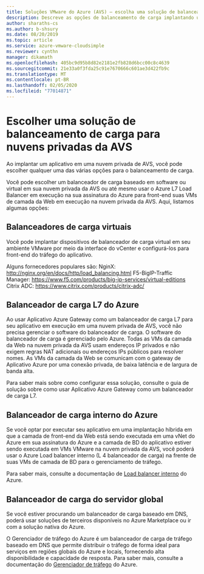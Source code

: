 ```yaml
---
title: Soluções VMware do Azure (AVS) – escolha uma solução de balanceamento de carga para nuvens privadas de AVS
description: Descreve as opções de balanceamento de carga implantando um aplicativo em uma nuvem privada de AVS
author: sharaths-cs
ms.author: b-shsury
ms.date: 08/20/2019
ms.topic: article
ms.service: azure-vmware-cloudsimple
ms.reviewer: cynthn
manager: dikamath
ms.openlocfilehash: 405bc9d95b8d82e2181e2fb828d6bcc00c8c4639
ms.sourcegitcommit: 21e33a0f3fda25c91e7670666c601ae3d422fb9c
ms.translationtype: MT
ms.contentlocale: pt-BR
ms.lasthandoff: 02/05/2020
ms.locfileid: "77014871"
---
```

# <a name="choose-a-load-balancing-solution-for-avs-private-clouds"></a>Escolher uma solução de balanceamento de carga para nuvens privadas da AVS

Ao implantar um aplicativo em uma nuvem privada de AVS, você pode escolher qualquer uma das várias opções para o balanceamento de carga.

Você pode escolher um balanceador de carga baseado em software ou virtual em sua nuvem privada da AVS ou até mesmo usar o Azure L7 Load Balancer em execução na sua assinatura do Azure para front-end suas VMs de camada da Web em execução na nuvem privada da AVS. Aqui, listamos algumas opções:

## <a name="virtual-load-balancers"></a>Balanceadores de carga virtuais

Você pode implantar dispositivos de balanceador de carga virtual em seu ambiente VMware por meio da interface do vCenter e configurá-los para front-end do tráfego do aplicativo.

Alguns fornecedores populares são: NginX: http://nginx.org/en/docs/http/load_balancing.html F5-BigIP-Traffic Manager: https://www.f5.com/products/big-ip-services/virtual-editions Citrix ADC: https://www.citrix.com/products/citrix-adc/

## <a name="azure-l7-load-balancer"></a>Balanceador de carga L7 do Azure

Ao usar Aplicativo Azure Gateway como um balanceador de carga L7 para seu aplicativo em execução em uma nuvem privada de AVS, você não precisa gerenciar o software do balanceador de carga. O software do balanceador de carga é gerenciado pelo Azure. Todas as VMs da camada da Web na nuvem privada da AVS usam endereços IP privados e não exigem regras NAT adicionais ou endereços IPs públicos para resolver nomes. As VMs da camada da Web se comunicam com o gateway de Aplicativo Azure por uma conexão privada, de baixa latência e de largura de banda alta.

Para saber mais sobre como configurar essa solução, consulte o guia de solução sobre como usar Aplicativo Azure Gateway como um balanceador de carga L7.

## <a name="azure-internal-load-balancer"></a>Balanceador de carga interno do Azure

Se você optar por executar seu aplicativo em uma implantação híbrida em que a camada de front-end da Web está sendo executada em uma vNet do Azure em sua assinatura do Azure e a camada de BD do aplicativo estiver sendo executada em VMs VMware na nuvem privada da AVS, você poderá usar o Azure Load balancer interno (L 4 balanceador de carga) na frente de suas VMs de camada de BD para o gerenciamento de tráfego.

Para saber mais, consulte a documentação de [Load balancer interno](../load-balancer/concepts-limitations.md#internalloadbalancer) do Azure.

## <a name="global-server-load-balancer"></a>Balanceador de carga do servidor global

Se você estiver procurando um balanceador de carga baseado em DNS, poderá usar soluções de terceiros disponíveis no Azure Marketplace ou ir com a solução nativa do Azure.

O Gerenciador de tráfego do Azure é um balanceador de carga de tráfego baseado em DNS que permite distribuir o tráfego de forma ideal para serviços em regiões globais do Azure e locais, fornecendo alta disponibilidade e capacidade de resposta. Para saber mais, consulte a documentação do [Gerenciador de tráfego](../traffic-manager/traffic-manager-configure-geographic-routing-method.md) do Azure.
